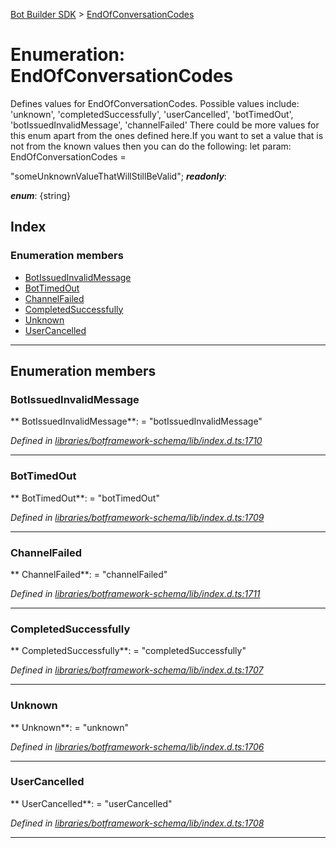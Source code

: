 [Bot Builder SDK](../README.md) > [EndOfConversationCodes](../enums/botbuilder.endofconversationcodes.md)



# Enumeration: EndOfConversationCodes


Defines values for EndOfConversationCodes. Possible values include: 'unknown', 'completedSuccessfully', 'userCancelled', 'botTimedOut', 'botIssuedInvalidMessage', 'channelFailed' There could be more values for this enum apart from the ones defined here.If you want to set a value that is not from the known values then you can do the following: let param: EndOfConversationCodes =

<endofconversationcodes>"someUnknownValueThatWillStillBeValid";</endofconversationcodes>
*__readonly__*: 

*__enum__*: {string}


## Index

### Enumeration members

* [BotIssuedInvalidMessage](botbuilder.endofconversationcodes.md#botissuedinvalidmessage)
* [BotTimedOut](botbuilder.endofconversationcodes.md#bottimedout)
* [ChannelFailed](botbuilder.endofconversationcodes.md#channelfailed)
* [CompletedSuccessfully](botbuilder.endofconversationcodes.md#completedsuccessfully)
* [Unknown](botbuilder.endofconversationcodes.md#unknown)
* [UserCancelled](botbuilder.endofconversationcodes.md#usercancelled)



---
## Enumeration members
<a id="botissuedinvalidmessage"></a>

###  BotIssuedInvalidMessage

** BotIssuedInvalidMessage**:    = "botIssuedInvalidMessage"

*Defined in [libraries/botframework-schema/lib/index.d.ts:1710](https://github.com/Microsoft/botbuilder-js/blob/57c9ba8/libraries/botframework-schema/lib/index.d.ts#L1710)*





___

<a id="bottimedout"></a>

###  BotTimedOut

** BotTimedOut**:    = "botTimedOut"

*Defined in [libraries/botframework-schema/lib/index.d.ts:1709](https://github.com/Microsoft/botbuilder-js/blob/57c9ba8/libraries/botframework-schema/lib/index.d.ts#L1709)*





___

<a id="channelfailed"></a>

###  ChannelFailed

** ChannelFailed**:    = "channelFailed"

*Defined in [libraries/botframework-schema/lib/index.d.ts:1711](https://github.com/Microsoft/botbuilder-js/blob/57c9ba8/libraries/botframework-schema/lib/index.d.ts#L1711)*





___

<a id="completedsuccessfully"></a>

###  CompletedSuccessfully

** CompletedSuccessfully**:    = "completedSuccessfully"

*Defined in [libraries/botframework-schema/lib/index.d.ts:1707](https://github.com/Microsoft/botbuilder-js/blob/57c9ba8/libraries/botframework-schema/lib/index.d.ts#L1707)*





___

<a id="unknown"></a>

###  Unknown

** Unknown**:    = "unknown"

*Defined in [libraries/botframework-schema/lib/index.d.ts:1706](https://github.com/Microsoft/botbuilder-js/blob/57c9ba8/libraries/botframework-schema/lib/index.d.ts#L1706)*





___

<a id="usercancelled"></a>

###  UserCancelled

** UserCancelled**:    = "userCancelled"

*Defined in [libraries/botframework-schema/lib/index.d.ts:1708](https://github.com/Microsoft/botbuilder-js/blob/57c9ba8/libraries/botframework-schema/lib/index.d.ts#L1708)*





___


